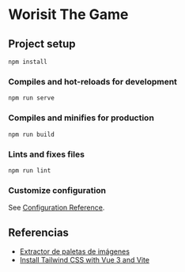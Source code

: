 # Worisit The Game

## Project setup
```
npm install
```

### Compiles and hot-reloads for development
```
npm run serve
```

### Compiles and minifies for production
```
npm run build
```

### Lints and fixes files
```
npm run lint
```

### Customize configuration
See [Configuration Reference](https://cli.vuejs.org/config/).


## Referencias

- [Extractor de paletas de imágenes](https://coolors.co/image-picker)
- [Install Tailwind CSS with Vue 3 and Vite](https://tailwindcss.com/docs/guides/vite)